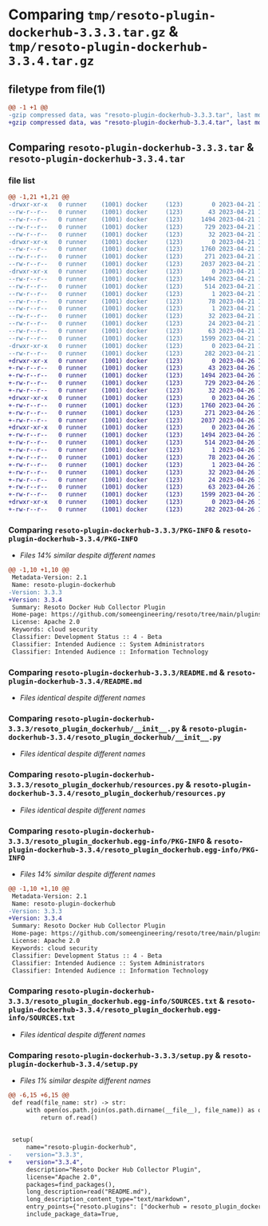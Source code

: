 # Comparing `tmp/resoto-plugin-dockerhub-3.3.3.tar.gz` & `tmp/resoto-plugin-dockerhub-3.3.4.tar.gz`

## filetype from file(1)

```diff
@@ -1 +1 @@
-gzip compressed data, was "resoto-plugin-dockerhub-3.3.3.tar", last modified: Fri Apr 21 14:37:31 2023, max compression
+gzip compressed data, was "resoto-plugin-dockerhub-3.3.4.tar", last modified: Wed Apr 26 16:53:57 2023, max compression
```

## Comparing `resoto-plugin-dockerhub-3.3.3.tar` & `resoto-plugin-dockerhub-3.3.4.tar`

### file list

```diff
@@ -1,21 +1,21 @@
-drwxr-xr-x   0 runner    (1001) docker     (123)        0 2023-04-21 14:37:31.253811 resoto-plugin-dockerhub-3.3.3/
--rw-r--r--   0 runner    (1001) docker     (123)       43 2023-04-21 14:35:39.000000 resoto-plugin-dockerhub-3.3.3/MANIFEST.in
--rw-r--r--   0 runner    (1001) docker     (123)     1494 2023-04-21 14:37:31.253811 resoto-plugin-dockerhub-3.3.3/PKG-INFO
--rw-r--r--   0 runner    (1001) docker     (123)      729 2023-04-21 14:35:39.000000 resoto-plugin-dockerhub-3.3.3/README.md
--rw-r--r--   0 runner    (1001) docker     (123)       32 2023-04-21 14:35:39.000000 resoto-plugin-dockerhub-3.3.3/requirements.txt
-drwxr-xr-x   0 runner    (1001) docker     (123)        0 2023-04-21 14:37:31.249812 resoto-plugin-dockerhub-3.3.3/resoto_plugin_dockerhub/
--rw-r--r--   0 runner    (1001) docker     (123)     1760 2023-04-21 14:35:39.000000 resoto-plugin-dockerhub-3.3.3/resoto_plugin_dockerhub/__init__.py
--rw-r--r--   0 runner    (1001) docker     (123)      271 2023-04-21 14:35:39.000000 resoto-plugin-dockerhub-3.3.3/resoto_plugin_dockerhub/config.py
--rw-r--r--   0 runner    (1001) docker     (123)     2037 2023-04-21 14:35:39.000000 resoto-plugin-dockerhub-3.3.3/resoto_plugin_dockerhub/resources.py
-drwxr-xr-x   0 runner    (1001) docker     (123)        0 2023-04-21 14:37:31.253811 resoto-plugin-dockerhub-3.3.3/resoto_plugin_dockerhub.egg-info/
--rw-r--r--   0 runner    (1001) docker     (123)     1494 2023-04-21 14:37:31.000000 resoto-plugin-dockerhub-3.3.3/resoto_plugin_dockerhub.egg-info/PKG-INFO
--rw-r--r--   0 runner    (1001) docker     (123)      514 2023-04-21 14:37:31.000000 resoto-plugin-dockerhub-3.3.3/resoto_plugin_dockerhub.egg-info/SOURCES.txt
--rw-r--r--   0 runner    (1001) docker     (123)        1 2023-04-21 14:37:31.000000 resoto-plugin-dockerhub-3.3.3/resoto_plugin_dockerhub.egg-info/dependency_links.txt
--rw-r--r--   0 runner    (1001) docker     (123)       78 2023-04-21 14:37:31.000000 resoto-plugin-dockerhub-3.3.3/resoto_plugin_dockerhub.egg-info/entry_points.txt
--rw-r--r--   0 runner    (1001) docker     (123)        1 2023-04-21 14:37:31.000000 resoto-plugin-dockerhub-3.3.3/resoto_plugin_dockerhub.egg-info/not-zip-safe
--rw-r--r--   0 runner    (1001) docker     (123)       32 2023-04-21 14:37:31.000000 resoto-plugin-dockerhub-3.3.3/resoto_plugin_dockerhub.egg-info/requires.txt
--rw-r--r--   0 runner    (1001) docker     (123)       24 2023-04-21 14:37:31.000000 resoto-plugin-dockerhub-3.3.3/resoto_plugin_dockerhub.egg-info/top_level.txt
--rw-r--r--   0 runner    (1001) docker     (123)       63 2023-04-21 14:37:31.253811 resoto-plugin-dockerhub-3.3.3/setup.cfg
--rw-r--r--   0 runner    (1001) docker     (123)     1599 2023-04-21 14:35:39.000000 resoto-plugin-dockerhub-3.3.3/setup.py
-drwxr-xr-x   0 runner    (1001) docker     (123)        0 2023-04-21 14:37:31.253811 resoto-plugin-dockerhub-3.3.3/test/
--rw-r--r--   0 runner    (1001) docker     (123)      282 2023-04-21 14:35:39.000000 resoto-plugin-dockerhub-3.3.3/test/test_config.py
+drwxr-xr-x   0 runner    (1001) docker     (123)        0 2023-04-26 16:53:57.885828 resoto-plugin-dockerhub-3.3.4/
+-rw-r--r--   0 runner    (1001) docker     (123)       43 2023-04-26 16:52:12.000000 resoto-plugin-dockerhub-3.3.4/MANIFEST.in
+-rw-r--r--   0 runner    (1001) docker     (123)     1494 2023-04-26 16:53:57.885828 resoto-plugin-dockerhub-3.3.4/PKG-INFO
+-rw-r--r--   0 runner    (1001) docker     (123)      729 2023-04-26 16:52:12.000000 resoto-plugin-dockerhub-3.3.4/README.md
+-rw-r--r--   0 runner    (1001) docker     (123)       32 2023-04-26 16:52:12.000000 resoto-plugin-dockerhub-3.3.4/requirements.txt
+drwxr-xr-x   0 runner    (1001) docker     (123)        0 2023-04-26 16:53:57.881828 resoto-plugin-dockerhub-3.3.4/resoto_plugin_dockerhub/
+-rw-r--r--   0 runner    (1001) docker     (123)     1760 2023-04-26 16:52:12.000000 resoto-plugin-dockerhub-3.3.4/resoto_plugin_dockerhub/__init__.py
+-rw-r--r--   0 runner    (1001) docker     (123)      271 2023-04-26 16:52:12.000000 resoto-plugin-dockerhub-3.3.4/resoto_plugin_dockerhub/config.py
+-rw-r--r--   0 runner    (1001) docker     (123)     2037 2023-04-26 16:52:12.000000 resoto-plugin-dockerhub-3.3.4/resoto_plugin_dockerhub/resources.py
+drwxr-xr-x   0 runner    (1001) docker     (123)        0 2023-04-26 16:53:57.885828 resoto-plugin-dockerhub-3.3.4/resoto_plugin_dockerhub.egg-info/
+-rw-r--r--   0 runner    (1001) docker     (123)     1494 2023-04-26 16:53:57.000000 resoto-plugin-dockerhub-3.3.4/resoto_plugin_dockerhub.egg-info/PKG-INFO
+-rw-r--r--   0 runner    (1001) docker     (123)      514 2023-04-26 16:53:57.000000 resoto-plugin-dockerhub-3.3.4/resoto_plugin_dockerhub.egg-info/SOURCES.txt
+-rw-r--r--   0 runner    (1001) docker     (123)        1 2023-04-26 16:53:57.000000 resoto-plugin-dockerhub-3.3.4/resoto_plugin_dockerhub.egg-info/dependency_links.txt
+-rw-r--r--   0 runner    (1001) docker     (123)       78 2023-04-26 16:53:57.000000 resoto-plugin-dockerhub-3.3.4/resoto_plugin_dockerhub.egg-info/entry_points.txt
+-rw-r--r--   0 runner    (1001) docker     (123)        1 2023-04-26 16:53:57.000000 resoto-plugin-dockerhub-3.3.4/resoto_plugin_dockerhub.egg-info/not-zip-safe
+-rw-r--r--   0 runner    (1001) docker     (123)       32 2023-04-26 16:53:57.000000 resoto-plugin-dockerhub-3.3.4/resoto_plugin_dockerhub.egg-info/requires.txt
+-rw-r--r--   0 runner    (1001) docker     (123)       24 2023-04-26 16:53:57.000000 resoto-plugin-dockerhub-3.3.4/resoto_plugin_dockerhub.egg-info/top_level.txt
+-rw-r--r--   0 runner    (1001) docker     (123)       63 2023-04-26 16:53:57.885828 resoto-plugin-dockerhub-3.3.4/setup.cfg
+-rw-r--r--   0 runner    (1001) docker     (123)     1599 2023-04-26 16:52:12.000000 resoto-plugin-dockerhub-3.3.4/setup.py
+drwxr-xr-x   0 runner    (1001) docker     (123)        0 2023-04-26 16:53:57.885828 resoto-plugin-dockerhub-3.3.4/test/
+-rw-r--r--   0 runner    (1001) docker     (123)      282 2023-04-26 16:52:12.000000 resoto-plugin-dockerhub-3.3.4/test/test_config.py
```

### Comparing `resoto-plugin-dockerhub-3.3.3/PKG-INFO` & `resoto-plugin-dockerhub-3.3.4/PKG-INFO`

 * *Files 14% similar despite different names*

```diff
@@ -1,10 +1,10 @@
 Metadata-Version: 2.1
 Name: resoto-plugin-dockerhub
-Version: 3.3.3
+Version: 3.3.4
 Summary: Resoto Docker Hub Collector Plugin
 Home-page: https://github.com/someengineering/resoto/tree/main/plugins/dockerhub
 License: Apache 2.0
 Keywords: cloud security
 Classifier: Development Status :: 4 - Beta
 Classifier: Intended Audience :: System Administrators
 Classifier: Intended Audience :: Information Technology
```

### Comparing `resoto-plugin-dockerhub-3.3.3/README.md` & `resoto-plugin-dockerhub-3.3.4/README.md`

 * *Files identical despite different names*

### Comparing `resoto-plugin-dockerhub-3.3.3/resoto_plugin_dockerhub/__init__.py` & `resoto-plugin-dockerhub-3.3.4/resoto_plugin_dockerhub/__init__.py`

 * *Files identical despite different names*

### Comparing `resoto-plugin-dockerhub-3.3.3/resoto_plugin_dockerhub/resources.py` & `resoto-plugin-dockerhub-3.3.4/resoto_plugin_dockerhub/resources.py`

 * *Files identical despite different names*

### Comparing `resoto-plugin-dockerhub-3.3.3/resoto_plugin_dockerhub.egg-info/PKG-INFO` & `resoto-plugin-dockerhub-3.3.4/resoto_plugin_dockerhub.egg-info/PKG-INFO`

 * *Files 14% similar despite different names*

```diff
@@ -1,10 +1,10 @@
 Metadata-Version: 2.1
 Name: resoto-plugin-dockerhub
-Version: 3.3.3
+Version: 3.3.4
 Summary: Resoto Docker Hub Collector Plugin
 Home-page: https://github.com/someengineering/resoto/tree/main/plugins/dockerhub
 License: Apache 2.0
 Keywords: cloud security
 Classifier: Development Status :: 4 - Beta
 Classifier: Intended Audience :: System Administrators
 Classifier: Intended Audience :: Information Technology
```

### Comparing `resoto-plugin-dockerhub-3.3.3/resoto_plugin_dockerhub.egg-info/SOURCES.txt` & `resoto-plugin-dockerhub-3.3.4/resoto_plugin_dockerhub.egg-info/SOURCES.txt`

 * *Files identical despite different names*

### Comparing `resoto-plugin-dockerhub-3.3.3/setup.py` & `resoto-plugin-dockerhub-3.3.4/setup.py`

 * *Files 1% similar despite different names*

```diff
@@ -6,15 +6,15 @@
 def read(file_name: str) -> str:
     with open(os.path.join(os.path.dirname(__file__), file_name)) as of:
         return of.read()
 
 
 setup(
     name="resoto-plugin-dockerhub",
-    version="3.3.3",
+    version="3.3.4",
     description="Resoto Docker Hub Collector Plugin",
     license="Apache 2.0",
     packages=find_packages(),
     long_description=read("README.md"),
     long_description_content_type="text/markdown",
     entry_points={"resoto.plugins": ["dockerhub = resoto_plugin_dockerhub:DockerHubCollectorPlugin"]},
     include_package_data=True,
```

